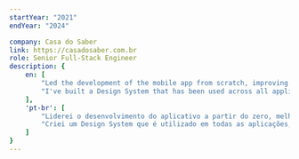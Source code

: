 ```yaml
---
startYear: "2021"
endYear: "2024"

company: Casa do Saber
link: https://casadosaber.com.br
role: Senior Full-Stack Engineer
description: {
    en: [
        "Led the development of the mobile app from scratch, improving the UI/UX, performance, and scalability significantly.", 
        "I've built a Design System that has been used across all applications, creating a consistent UI/UX for the business products.",
    ],
    'pt-br': [
        "Liderei o desenvolvimento do aplicativo a partir do zero, melhorando o visual e experiência de usuário, desempenho e escalabilidade significativamente.",
        "Criei um Design System que é utilizado em todas as aplicações, tornando o visual dos produtos da empresa mais consistente e também melhornado a experiência do usuário.", 
    ]
}
---
```


